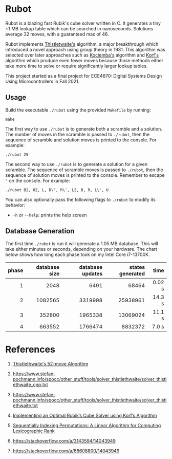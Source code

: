 # Rubot

Rubot is a blazing fast Rubik's cube solver written in C. It generates a tiny ~1 MB lookup table which can be searched in nanoseconds. Solutions average 32 moves, with a guaranteed max of 46.

Rubot implements [Thistletwaite's](https://en.wikipedia.org/wiki/Optimal_solutions_for_Rubik%27s_Cube#Thistlethwaite's_algorithm) algorithm, a major breakthrough which introduced a novel approach using group theory in 1981. This algorithm was selected over later approaches such as [Kociemba's](https://en.wikipedia.org/wiki/Optimal_solutions_for_Rubik%27s_Cube#Kociemba's_algorithm) algorithm and [Korf's](https://en.wikipedia.org/wiki/Optimal_solutions_for_Rubik%27s_Cube#Korf's_algorithm) algorithm which produce even fewer moves because those methods either take more time to solve or require significantly larger lookup tables.

This project started as a final project for ECE4670: Digital Systems Design Using Microcontrollers in Fall 2021.

## Usage

Build the executable `./rubot` using the provided `Makefile` by running:
```
make
```

The first way to use `./rubot` is to generate both a scramble and a solution. The number of moves in the scramble is passed to `./rubot`, then the sequence of scramble and solution moves is printed to the console. For example:
```
./rubot 25
```

The second way to use `./rubot` is to generate a solution for a given scramble. The sequence of scramble moves is passed to `./rubot`, then the sequence of solution moves is printed to the console. Remember to escape `'` on the console. For example:
```
./rubot B2, U2, L, D\', R\', L2, B, R, L\', U
```

You can also optionally pass the following flags to `./rubot` to modify its behavior:
- `-h` or `--help`: prints the help screen
<!-- - `-v`: verbose output -->

## Database Generation

The first time `./rubot` is run it will generate a 1.05 MB database. This will take either minutes or seconds, depending on your hardware. The chart below shows how long each phase took on my Intel Core i7-13700K.

phase | database size | database updates | states generated | time
-: | -: | -: | -: | -: 
1 | 2048 | 6491 | 68464 | 0.02 s
2 | 1082565 | 3319998 | 25938961 | 14.3 s
3 | 352800 | 1965338 | 13069024 | 11.1 s
4 | 663552 | 1766474 | 8832372 | 7.0 s

# References

1. [Thistlethwaite's 52-move Algorithm](https://www.jaapsch.net/puzzles/thistle.htm)

1. https://www.stefan-pochmann.info/spocc/other_stuff/tools/solver_thistlethwaite/solver_thistlethwaite_cpp.txt

1. https://www.stefan-pochmann.info/spocc/other_stuff/tools/solver_thistlethwaite/solver_thistlethwaite.txt

1. [Implementing an Optimal Rubik’s Cube Solver using Korf’s Algorithm](https://medium.com/@benjamin.botto/implementing-an-optimal-rubiks-cube-solver-using-korf-s-algorithm-bf750b332cf9)

1. [Sequentially Indexing Permutations: A Linear Algorithm for Computing Lexicographic Rank](https://medium.com/@benjamin.botto/sequentially-indexing-permutations-a-linear-algorithm-for-computing-lexicographic-rank-a22220ffd6e3)

1. https://stackoverflow.com/a/3143594/14043949

1. https://stackoverflow.com/a/66608800/14043949

